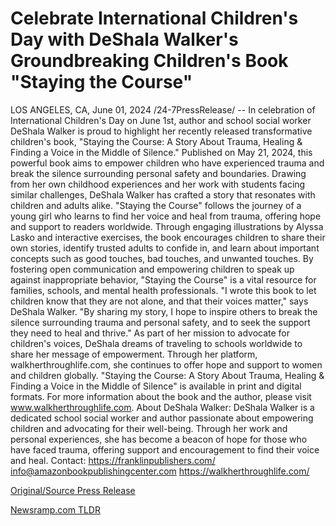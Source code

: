 # Celebrate International Children's Day with DeShala Walker's Groundbreaking Children's Book "Staying the Course"

LOS ANGELES, CA, June 01, 2024 /24-7PressRelease/ -- In celebration of International Children's Day on June 1st, author and school social worker DeShala Walker is proud to highlight her recently released transformative children's book, "Staying the Course: A Story About Trauma, Healing & Finding a Voice in the Middle of Silence." Published on May 21, 2024, this powerful book aims to empower children who have experienced trauma and break the silence surrounding personal safety and boundaries.  Drawing from her own childhood experiences and her work with students facing similar challenges, DeShala Walker has crafted a story that resonates with children and adults alike. "Staying the Course" follows the journey of a young girl who learns to find her voice and heal from trauma, offering hope and support to readers worldwide.  Through engaging illustrations by Alyssa Lasko and interactive exercises, the book encourages children to share their own stories, identify trusted adults to confide in, and learn about important concepts such as good touches, bad touches, and unwanted touches. By fostering open communication and empowering children to speak up against inappropriate behavior, "Staying the Course" is a vital resource for families, schools, and mental health professionals.  "I wrote this book to let children know that they are not alone, and that their voices matter," says DeShala Walker. "By sharing my story, I hope to inspire others to break the silence surrounding trauma and personal safety, and to seek the support they need to heal and thrive."  As part of her mission to advocate for children's voices, DeShala dreams of traveling to schools worldwide to share her message of empowerment. Through her platform, walkherthroughlife.com, she continues to offer hope and support to women and children globally.  "Staying the Course: A Story About Trauma, Healing & Finding a Voice in the Middle of Silence" is available in print and digital formats. For more information about the book and the author, please visit www.walkherthroughlife.com.  About DeShala Walker:  DeShala Walker is a dedicated school social worker and author passionate about empowering children and advocating for their well-being. Through her work and personal experiences, she has become a beacon of hope for those who have faced trauma, offering support and encouragement to find their voice and heal.  Contact: https://franklinpublishers.com/ info@amazonbookpublishingcenter.com https://walkherthroughlife.com/ 

[Original/Source Press Release](https://www.24-7pressrelease.com/press-release/511226/celebrate-international-childrens-day-with-deshala-walkers-groundbreaking-childrens-book-staying-the-course) 

[Newsramp.com TLDR](https://newsramp.com/None) 